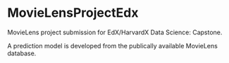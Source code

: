 # MovieLensProjectEdx

MovieLens project submission for EdX/HarvardX Data Science: Capstone.

A prediction model is developed from the publically available MovieLens database.

